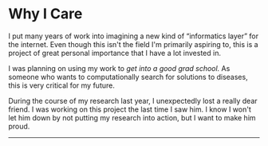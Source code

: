 Why I Care
==========
I put many years of work into imagining a new kind of &ldquo;informatics 
layer&rdquo; for the internet. Even though this isn't the field I'm primarily 
aspiring to, this is a project of great personal importance that I have a lot 
invested in.

I was planning on using my work to _get into a good grad school._ As someone who 
wants to computationally search for solutions to diseases, this is very critical 
for my future.

During the course of my research last year, I unexpectedly lost a really dear 
friend. I was working on this project the last time I saw him. I know I won't 
let him down by not putting my research into action, but I want to make him 
proud. 

---

